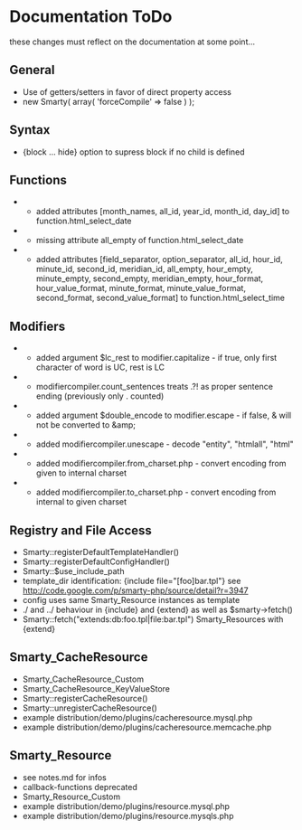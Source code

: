# Documentation ToDo #

these changes must reflect on the documentation at some point…

## General ##

* Use of getters/setters in favor of direct property access
* new Smarty( array( 'forceCompile' => false ) );

## Syntax ##

* {block ... hide} option to supress block if no child is defined


## Functions ##

* - added attributes [month_names, all_id, year_id, month_id, day_id] to function.html_select_date
* - missing attribute all_empty of function.html_select_date
* - added attributes [field_separator, option_separator, all_id, hour_id, minute_id, second_id, meridian_id, all_empty, hour_empty, minute_empty, second_empty, meridian_empty, hour_format, hour_value_format, minute_format, minute_value_format, second_format, second_value_format] to function.html_select_time


## Modifiers ##

* - added argument $lc_rest to modifier.capitalize - if true, only first character of word is UC, rest is LC
* - modifiercompiler.count_sentences treats .?! as proper sentence ending (previously only . counted)
* - added argument $double_encode to modifier.escape - if false, &amp; will not be converted to &amp;amp;
* - added modifiercompiler.unescape - decode "entity", "htmlall", "html"
* - added modifiercompiler.from_charset.php - convert encoding from given to internal charset
* - added modifiercompiler.to_charset.php - convert encoding from internal to given charset


## Registry and File Access ##

* Smarty::registerDefaultTemplateHandler()
* Smarty::registerDefaultConfigHandler()
* Smarty::$use_include_path
* template_dir identification: {include file="[foo]bar.tpl"} see http://code.google.com/p/smarty-php/source/detail?r=3947
* config uses same Smarty_Resource instances as template
* ./ and ../ behaviour in {include} and {extend} as well as $smarty->fetch()
* Smarty::fetch("extends:db:foo.tpl|file:bar.tpl") Smarty_Resources with {extend}


## Smarty_CacheResource ##

* Smarty_CacheResource_Custom
* Smarty_CacheResource_KeyValueStore
* Smarty::registerCacheResource()
* Smarty::unregisterCacheResource()
* example distribution/demo/plugins/cacheresource.mysql.php
* example distribution/demo/plugins/cacheresource.memcache.php


## Smarty_Resource ##

* see notes.md for infos
* callback-functions deprecated
* Smarty_Resource_Custom
* example distribution/demo/plugins/resource.mysql.php
* example distribution/demo/plugins/resource.mysqls.php

